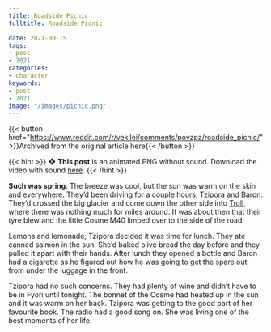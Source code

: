 ```yaml
---
title: Roadside Picnic
fulltitle: Roadside Picnic

date: 2021-09-15
tags:
- post
- 2021
categories:
- character
keywords:
- post
- 2021
image: "/images/picnic.png"
---
```


{{< button href="https://www.reddit.com/r/vekllei/comments/povzpz/roadside_picnic/" >}}Archived from the original article here{{< /button >}}

{{< hint >}}
❖ **This post** is an animated PNG without sound. Download the video with sound [here](/images/picnic.mov). 
{{< /hint >}}

**Such was spring**. The breeze was cool, but the sun was warm on the skin and everywhere. They’d been driving for a couple hours, Tzipora and Baron. They’d crossed the big glacier and come down the other side into [Troll](/utopia/vekllei/landscape/boroughs/troll/), where there was nothing much for miles around. It was about then that their tyre blew and the little Cosme M40 limped over to the side of the road.

Lemons and lemonade; Tzipora decided it was time for lunch. They ate canned salmon in the sun. She’d baked olive bread the day before and they pulled it apart with their hands. After lunch they opened a bottle and Baron had a cigarette as he figured out how he was going to get the spare out from under the luggage in the front.

Tzipora had no such concerns. They had plenty of wine and didn’t have to be in Fyori until tonight. The bonnet of the Cosme had heated up in the sun and it was warm on her back. Tzipora was getting to the good part of her favourite book. The radio had a good song on. She was living one of the best moments of her life.
